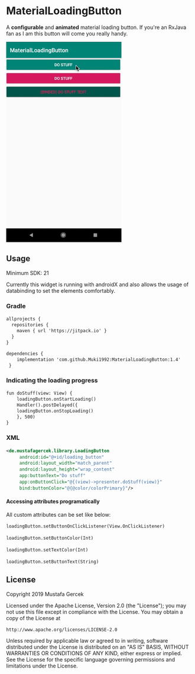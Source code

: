 # MaterialLoadingButton

A **configurable** and **animated** material loading button. If you're an RxJava fan as I am this button will come you really handy.

![](showcase.gif)

## Usage

Minimum SDK: 21 

Currently this widget is running with androidX and also allows the usage of databinding to set the elements comfortably.

### Gradle
```
allprojects {
  repositories {
    maven { url 'https://jitpack.io' }
  }
}
```
```
dependencies {
	implementation 'com.github.Muki1992:MaterialLoadingButton:1.4'
 }
```
### Indicating the loading progress
```
fun doStuff(view: View) {
    loadingButton.onStartLoading()
    Handler().postDelayed({
    loadingButton.onStopLoading()
    }, 500)
}
```
### XML
```xml
<de.mustafagercek.library.LoadingButton
     android:id="@+id/loading_button"
     android:layout_width="match_parent"
     android:layout_height="wrap_content"
     app:buttonText="Do stuff"
     app:onButtonClick="@{(view)->presenter.doStuff(view)}"
     bind:buttonColor="@{@color/colorPrimary}"/>
```

#### Accessing attributes programatically
All custom attributes can be set like below:
```
loadingButton.setButtonOnClickListener(View.OnClickListener)

loadingButton.setButtonColor(Int)

loadingButton.setTextColor(Int)

loadingButton.setButtonText(String)
```

## License


Copyright 2019 Mustafa Gercek

Licensed under the Apache License, Version 2.0 (the "License");
you may not use this file except in compliance with the License.
You may obtain a copy of the License at

    http://www.apache.org/licenses/LICENSE-2.0

Unless required by applicable law or agreed to in writing, software
distributed under the License is distributed on an "AS IS" BASIS,
WITHOUT WARRANTIES OR CONDITIONS OF ANY KIND, either express or implied.
See the License for the specific language governing permissions and
limitations under the License.
```
